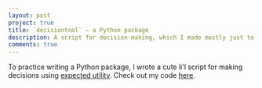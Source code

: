 ```yaml
---
layout: post
project: true
title: `decisiontool` – a Python package
description: A script for decision-making, which I made mostly just to try building a Python package.
comments: true
---
```


To practice writing a Python package, I wrote a cute li'l script for making decisions using [expected utility](https://en.wikipedia.org/wiki/Expected_utility_hypothesis). Check out my code [here](https://github.com/laingdk/decisiontool).